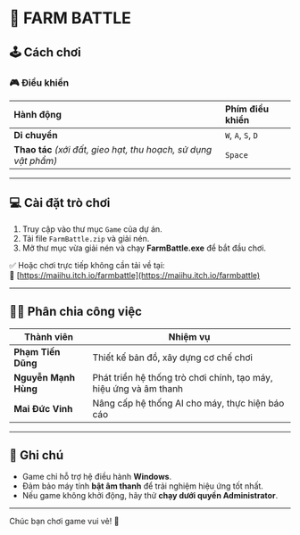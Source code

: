 # 🌾 FARM BATTLE

## 🕹️ Cách chơi

### 🎮 Điều khiển

| Hành động | Phím điều khiển |
|:----------|:----------------|
| **Di chuyển** | `W`, `A`, `S`, `D` |
| **Thao tác** *(xới đất, gieo hạt, thu hoạch, sử dụng vật phẩm)* | `Space` |

---

## 💻 Cài đặt trò chơi

1. Truy cập vào thư mục `Game` của dự án.
2. Tải file `FarmBattle.zip` và giải nén.
3. Mở thư mục vừa giải nén và chạy **FarmBattle.exe** để bắt đầu chơi.

✅ Hoặc chơi trực tiếp không cần tải về tại:  
🔗 [https://maiihu.itch.io/farmbattle](https://maiihu.itch.io/farmbattle)

---

## 👨‍💻 Phân chia công việc

| Thành viên | Nhiệm vụ |
|------------|----------|
| **Phạm Tiến Dũng** | Thiết kế bản đồ, xây dựng cơ chế chơi |
| **Nguyễn Mạnh Hùng** | Phát triển hệ thống trò chơi chính, tạo máy, hiệu ứng và âm thanh |
| **Mai Đức Vinh** | Nâng cấp hệ thống AI cho máy, thực hiện báo cáo |

---

## 📌 Ghi chú

- Game chỉ hỗ trợ hệ điều hành **Windows**.
- Đảm bảo máy tính **bật âm thanh** để trải nghiệm hiệu ứng tốt nhất.
- Nếu game không khởi động, hãy thử **chạy dưới quyền Administrator**.

---

Chúc bạn chơi game vui vẻ! 🎉
